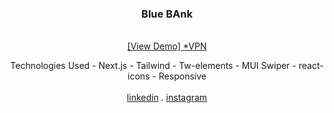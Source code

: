 


<div align="center">

  <h3 align="center" >Blue BAnk</h3>

  <p align="center">
    <br />
    <a href="https://blubank-six.vercel.app/">[View Demo] *VPN</a>
      <p>Technologies Used - Next.js - Tailwind - Tw-elements - MUI
Swiper - react-icons - Responsive
        <br/>
        <br/>
    <a href="https://www.linkedin.com/in/marjanmokhtari">linkedin</a>
    .
    <a href="https://www.instagram.com/marjanmokhtari.web">instagram</a>
  </p>

 


</div>



